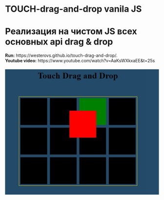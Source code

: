 # TOUCH-drag-and-drop vanila JS
# Реализация на чистом JS всех основных api drag & drop
</b>
<b>Run:</b>
https://westerovs.github.io/touch-drag-and-drop/.
<br>
<b>Youtube video:</b>
https://www.youtube.com/watch?v=AaKsWXkxaEE&t=25s
<br>
<img src="cover.jpg" style="display: block; margin: 20px auto;">
